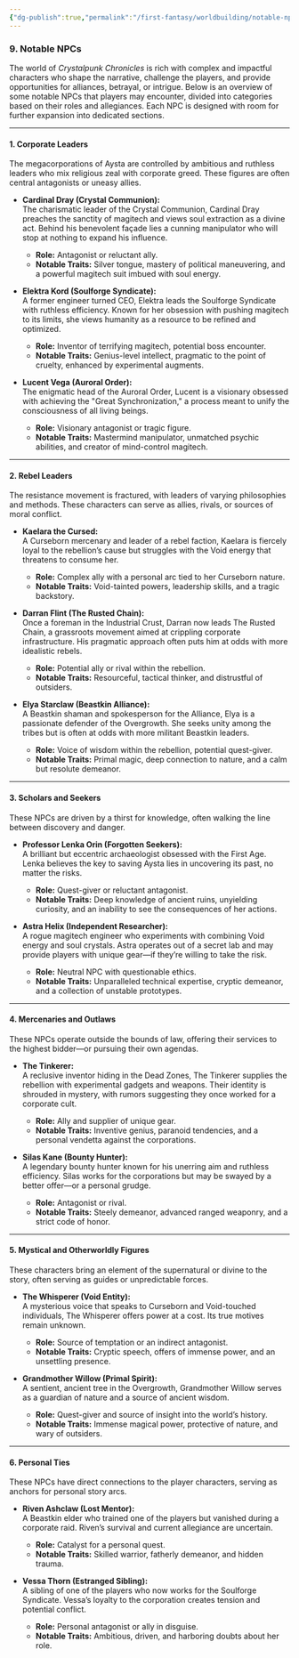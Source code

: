 ```yaml
---
{"dg-publish":true,"permalink":"/first-fantasy/worldbuilding/notable-np-cs/npc-overview/","noteIcon":"","created":"2025-01-21T04:51:33.169+09:00","updated":"2025-01-23T22:57:25.400+09:00"}
---
```


### **9. Notable NPCs**

The world of _Crystalpunk Chronicles_ is rich with complex and impactful characters who shape the narrative, challenge the players, and provide opportunities for alliances, betrayal, or intrigue. Below is an overview of some notable NPCs that players may encounter, divided into categories based on their roles and allegiances. Each NPC is designed with room for further expansion into dedicated sections.

---

#### **1. Corporate Leaders**

The megacorporations of Aysta are controlled by ambitious and ruthless leaders who mix religious zeal with corporate greed. These figures are often central antagonists or uneasy allies.

- **Cardinal Dray (Crystal Communion):**  
    The charismatic leader of the Crystal Communion, Cardinal Dray preaches the sanctity of magitech and views soul extraction as a divine act. Behind his benevolent façade lies a cunning manipulator who will stop at nothing to expand his influence.
    
    - **Role:** Antagonist or reluctant ally.
    - **Notable Traits:** Silver tongue, mastery of political maneuvering, and a powerful magitech suit imbued with soul energy.
- **Elektra Kord (Soulforge Syndicate):**  
    A former engineer turned CEO, Elektra leads the Soulforge Syndicate with ruthless efficiency. Known for her obsession with pushing magitech to its limits, she views humanity as a resource to be refined and optimized.
    
    - **Role:** Inventor of terrifying magitech, potential boss encounter.
    - **Notable Traits:** Genius-level intellect, pragmatic to the point of cruelty, enhanced by experimental augments.
- **Lucent Vega (Auroral Order):**  
    The enigmatic head of the Auroral Order, Lucent is a visionary obsessed with achieving the "Great Synchronization," a process meant to unify the consciousness of all living beings.
    
    - **Role:** Visionary antagonist or tragic figure.
    - **Notable Traits:** Mastermind manipulator, unmatched psychic abilities, and creator of mind-control magitech.

---

#### **2. Rebel Leaders**

The resistance movement is fractured, with leaders of varying philosophies and methods. These characters can serve as allies, rivals, or sources of moral conflict.

- **Kaelara the Cursed:**  
    A Curseborn mercenary and leader of a rebel faction, Kaelara is fiercely loyal to the rebellion’s cause but struggles with the Void energy that threatens to consume her.
    
    - **Role:** Complex ally with a personal arc tied to her Curseborn nature.
    - **Notable Traits:** Void-tainted powers, leadership skills, and a tragic backstory.
- **Darran Flint (The Rusted Chain):**  
    Once a foreman in the Industrial Crust, Darran now leads The Rusted Chain, a grassroots movement aimed at crippling corporate infrastructure. His pragmatic approach often puts him at odds with more idealistic rebels.
    
    - **Role:** Potential ally or rival within the rebellion.
    - **Notable Traits:** Resourceful, tactical thinker, and distrustful of outsiders.
- **Elya Starclaw (Beastkin Alliance):**  
    A Beastkin shaman and spokesperson for the Alliance, Elya is a passionate defender of the Overgrowth. She seeks unity among the tribes but is often at odds with more militant Beastkin leaders.
    
    - **Role:** Voice of wisdom within the rebellion, potential quest-giver.
    - **Notable Traits:** Primal magic, deep connection to nature, and a calm but resolute demeanor.

---

#### **3. Scholars and Seekers**

These NPCs are driven by a thirst for knowledge, often walking the line between discovery and danger.

- **Professor Lenka Orin (Forgotten Seekers):**  
    A brilliant but eccentric archaeologist obsessed with the First Age. Lenka believes the key to saving Aysta lies in uncovering its past, no matter the risks.
    
    - **Role:** Quest-giver or reluctant antagonist.
    - **Notable Traits:** Deep knowledge of ancient ruins, unyielding curiosity, and an inability to see the consequences of her actions.
- **Astra Helix (Independent Researcher):**  
    A rogue magitech engineer who experiments with combining Void energy and soul crystals. Astra operates out of a secret lab and may provide players with unique gear—if they’re willing to take the risk.
    
    - **Role:** Neutral NPC with questionable ethics.
    - **Notable Traits:** Unparalleled technical expertise, cryptic demeanor, and a collection of unstable prototypes.

---

#### **4. Mercenaries and Outlaws**

These NPCs operate outside the bounds of law, offering their services to the highest bidder—or pursuing their own agendas.

- **The Tinkerer:**  
    A reclusive inventor hiding in the Dead Zones, The Tinkerer supplies the rebellion with experimental gadgets and weapons. Their identity is shrouded in mystery, with rumors suggesting they once worked for a corporate cult.
    
    - **Role:** Ally and supplier of unique gear.
    - **Notable Traits:** Inventive genius, paranoid tendencies, and a personal vendetta against the corporations.
- **Silas Kane (Bounty Hunter):**  
    A legendary bounty hunter known for his unerring aim and ruthless efficiency. Silas works for the corporations but may be swayed by a better offer—or a personal grudge.
    
    - **Role:** Antagonist or rival.
    - **Notable Traits:** Steely demeanor, advanced ranged weaponry, and a strict code of honor.

---

#### **5. Mystical and Otherworldly Figures**

These characters bring an element of the supernatural or divine to the story, often serving as guides or unpredictable forces.

- **The Whisperer (Void Entity):**  
    A mysterious voice that speaks to Curseborn and Void-touched individuals, The Whisperer offers power at a cost. Its true motives remain unknown.
    
    - **Role:** Source of temptation or an indirect antagonist.
    - **Notable Traits:** Cryptic speech, offers of immense power, and an unsettling presence.
- **Grandmother Willow (Primal Spirit):**  
    A sentient, ancient tree in the Overgrowth, Grandmother Willow serves as a guardian of nature and a source of ancient wisdom.
    
    - **Role:** Quest-giver and source of insight into the world’s history.
    - **Notable Traits:** Immense magical power, protective of nature, and wary of outsiders.

---

#### **6. Personal Ties**

These NPCs have direct connections to the player characters, serving as anchors for personal story arcs.

- **Riven Ashclaw (Lost Mentor):**  
    A Beastkin elder who trained one of the players but vanished during a corporate raid. Riven’s survival and current allegiance are uncertain.
    
    - **Role:** Catalyst for a personal quest.
    - **Notable Traits:** Skilled warrior, fatherly demeanor, and hidden trauma.
- **Vessa Thorn (Estranged Sibling):**  
    A sibling of one of the players who now works for the Soulforge Syndicate. Vessa’s loyalty to the corporation creates tension and potential conflict.
    
    - **Role:** Personal antagonist or ally in disguise.
    - **Notable Traits:** Ambitious, driven, and harboring doubts about her role.